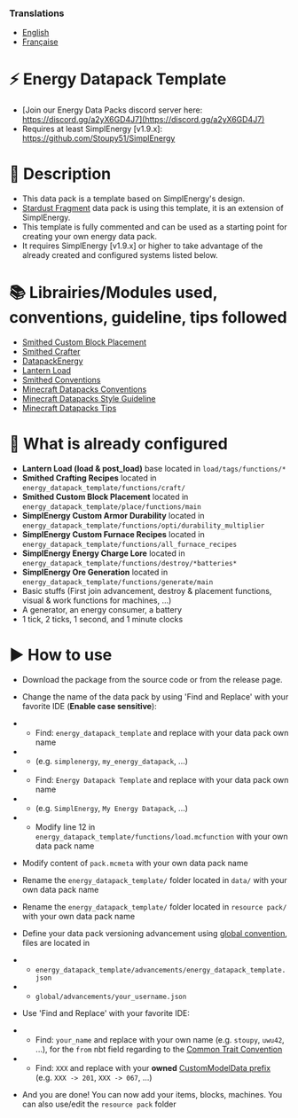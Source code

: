 ### Translations
* [English](https://github.com/Stoupy51/Energy-Datapack-Template/blob/master/README.md)
* [Française](https://github.com/Stoupy51/Energy-Datapack-Template/blob/master/README.fr.md)



# ⚡ Energy Datapack Template
- [Join our Energy Data Packs discord server here: https://discord.gg/a2yX6GD4J7](https://discord.gg/a2yX6GD4J7)
- Requires at least SimplEnergy [v1.9.x]: https://github.com/Stoupy51/SimplEnergy



# 📖 Description
- This data pack is a template based on SimplEnergy's design.
- [Stardust Fragment](https://www.planetminecraft.com/data-pack/stardust-fragment/) data pack is using this template, it is an extension of SimplEnergy.
- This template is fully commented and can be used as a starting point for creating your own energy data pack.
- It requires SimplEnergy [v1.9.x] or higher to take advantage of the already created and configured systems listed below.



# 📚 Librairies/Modules used, conventions, guideline, tips followed
- [Smithed Custom Block Placement](https://wiki.smithed.dev/libraries/smithed-crafter)
- [Smithed Crafter](https://wiki.smithed.dev/libraries/smithed-crafter)
- [DatapackEnergy](https://github.com/ICY105/DatapackEnergy)
- [Lantern Load](https://github.com/LanternMC/load)
- [Smithed Conventions](https://wiki.smithed.dev/conventions)
- [Minecraft Datapacks Conventions](https://mc-datapacks.github.io/en/conventions/index.html)
- [Minecraft Datapacks Style Guideline](https://mc-datapacks.github.io/en/style_guideline/index.html)
- [Minecraft Datapacks Tips](https://mc-datapacks.github.io/en/tips/index.html)



# 🔧 What is already configured
- **Lantern Load (load & post_load)**		base located in `load/tags/functions/*`
- **Smithed Crafting Recipes**				located in `energy_datapack_template/functions/craft/`
- **Smithed Custom Block Placement**		located in `energy_datapack_template/place/functions/main`
- **SimplEnergy Custom Armor Durability**	located in `energy_datapack_template/functions/opti/durability_multiplier`
- **SimplEnergy Custom Furnace Recipes**	located in `energy_datapack_template/functions/all_furnace_recipes`
- **SimplEnergy Energy Charge Lore**		located in `energy_datapack_template/functions/destroy/*batteries*`
- **SimplEnergy Ore Generation**			located in `energy_datapack_template/functions/generate/main`
- Basic stuffs (First join advancement, destroy & placement functions, visual & work functions for machines, ...)
- A generator, an energy consumer, a battery
- 1 tick, 2 ticks, 1 second, and 1 minute clocks



# ▶️ How to use
- Download the package from the source code or from the release page.

- Change the name of the data pack by using 'Find and Replace' with your favorite IDE (**Enable case sensitive**):
- - Find: `energy_datapack_template` and replace with your data pack own name
- - (e.g. `simplenergy`, `my_energy_datapack`, ...)
- - Find: `Energy Datapack Template` and replace with your data pack own name
- - (e.g. `SimplEnergy`, `My Energy Datapack`, ...)
- - Modify line 12 in `energy_datapack_template/functions/load.mcfunction` with your own data pack name

- Modify content of `pack.mcmeta` with your own data pack name

- Rename the `energy_datapack_template/` folder located in `data/` with your own data pack name
- Rename the `energy_datapack_template/` folder located in `resource pack/` with your own data pack name

- Define your data pack versioning advancement using [global convention](https://mc-datapacks.github.io/en/conventions/datapack_advancement.html), files are located in
- - `energy_datapack_template/advancements/energy_datapack_template.json`
- - `global/advancements/your_username.json`

- Use 'Find and Replace' with your favorite IDE:
- - Find: `your_name` and replace with your own name (e.g. `stoupy`, `uwu42`, ...), for the `from` nbt field regarding to the [Common Trait Convention](https://mc-datapacks.github.io/en/conventions/common_trait.html)
- - Find: `XXX` and replace with your **owned** [CustomModelData prefix](https://wiki.smithed.dev/conventions/cmd-prefixing) (e.g. `XXX -> 201`, `XXX -> 067`, ...)

- And you are done!
You can now add your items, blocks, machines. You can also use/edit the `resource pack` folder

